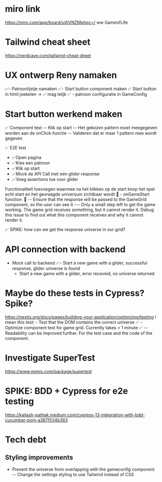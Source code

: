 # miro link
https://miro.com/app/board/uXjVNZMphpc=/
ww GameofLife

# Tailwind cheat sheet
https://nerdcave.com/tailwind-cheat-sheet

# UX ontwerp Reny namaken
✅- Patroonlijstje namaken 
✅- Start button component maken 
✅ Start button in html joekelen -> ✅ mag lelijk
✅ - patroon configuratie in GameConfig

# Start button werkend maken
✅ Component test
  -- Klik op start
  -- Het gekozen pattern moet meegegeven worden aan de onClick-functie
  -- Valideren dat er maar 1 pattern mee wordt gegeven

✅ E2E test
- ✅Open pagina
- ✅Kies een patroon
- ✅Klik op start
- ✅Mock de API Call met een glider response
- ✅Voeg assertions toe voor glider

Functionaliteit toevoegen waarmee na het klikken op de start knop het spel echt start en het gevraagde universum zichtbaar wordt
🙌 - onGameStart function:
🙌 -- Ensure that the response will be passed to the GameGrid component, so the user can see it
--- Only a small step left to get the game working. The game grid receives something, but it cannot render it. Debug this issue to find out what this component receives and why it cannot render it.

✅ SPIKE: how can we get the response universe in our grid?
  

# API connection with backend
- Mock call to backend
  ✅- Start a new game with a glider, successful response, glider universe is found
  - Start a new game with a glider, error receveid, no universe returned

# Maybe do these tests in Cypress? Spike?
https://nextjs.org/docs/pages/building-your-application/optimizing/testing
I mean this test: - Test that the DOM contains the correct universe
✅ - Optimize component test for game grid. Currently takes > 1 minute
✅    -- Readability can be improved further. For the test case and the code of the component.

# Investigate SuperTest
https://www.npmjs.com/package/supertest

# SPIKE: BDD + Cypress for e2e testing
https://kailash-pathak.medium.com/cypress-13-integration-with-bdd-cucumber-pom-a367f534b363

# Tech debt
## Styling improvements
- Prevent the universe from overlapping with the gameconfig component
  -- Change the settings styling to use Tailwind instead of CSS